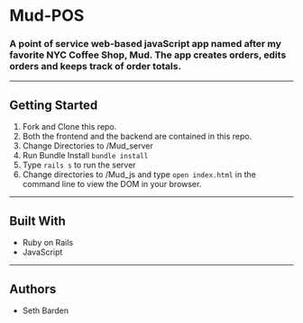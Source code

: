 # Mud-POS
### A point of service web-based javaScript app named after my favorite NYC Coffee Shop, Mud. The app creates orders, edits orders and keeps track of order totals. 
***
## Getting Started
1. Fork and Clone this repo.
2. Both the frontend and the backend are contained in this repo. 
3. Change Directories to /Mud_server
4. Run Bundle Install
```bundle install```
5. Type `rails s` to run the server
6. Change directories to /Mud_js and type `open index.html` in the command line to view the DOM in your browser. 
***
## Built With
* Ruby on Rails
* JavaScript
***
## Authors
* Seth Barden
